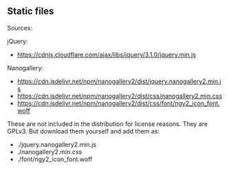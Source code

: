 ## Static files

Sources:

jQuery:

* https://cdnjs.cloudflare.com/ajax/libs/jquery/3.1.0/jquery.min.js

Nanogallery:

* https://cdn.jsdelivr.net/npm/nanogallery2/dist/jquery.nanogallery2.min.js
* https://cdn.jsdelivr.net/npm/nanogallery2/dist/css/nanogallery2.min.css
* https://cdn.jsdelivr.net/npm/nanogallery2/dist/css/font/ngy2_icon_font.woff

These are not included in the distribution for license reasons. They are GPLv3. But download them yourself and add them as:


* ./jquery.nanogallery2.min.js
* ./nanogallery2.min.css
* ./font/ngy2_icon_font.woff
